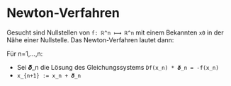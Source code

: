 # Newton-Verfahren

Gesucht sind Nullstellen von `f: ℝ^n ⟼ ℝ^n` mit einem Bekannten `x0` in der Nähe einer Nullstelle.
Das Newton-Verfahren lautet dann:

Für n=1,...,n:
* Sei 𝜹_n die Lösung des Gleichungssystems `Df(x_n) * 𝜹_n = -f(x_n)` 
* `x_{n+1} := x_n + 𝜹_n`
